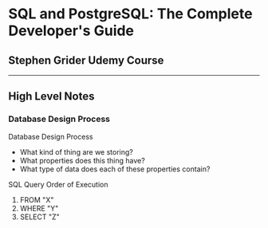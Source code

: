 # SQL and PostgreSQL: The Complete Developer's Guide
## Stephen Grider Udemy Course
---
## High Level Notes

### Database Design Process

Database Design Process

* What kind of thing are we storing?
* What properties does this thing have?
* What type of data does each of these properties contain?

SQL Query Order of Execution

1. FROM "X"
2. WHERE "Y"
3. SELECT "Z"